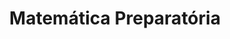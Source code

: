 ---
title: 'Matemática Preparatória'
author_name: 'Calvet de Magalhães'
year: y1960
origin: Portugal
type: book
tags: [non-fiction, education, math, illustration, textbook, pink]
ref: RS.010.0102
thumbnail_image_path: /images/RS.010.0102-matematica-preparatoria-thumbnail.jpg
image_path: /images/RS.010.0102-matematica-preparatoria-1.jpg
image2_path: /images/RS.010.0102-matematica-preparatoria-2.jpg
layout: artifact_multi
---
